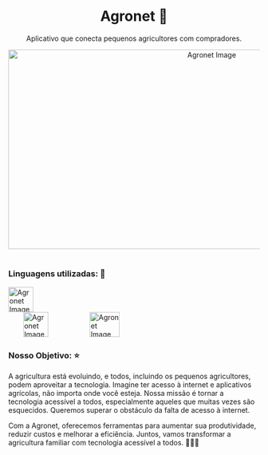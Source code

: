 <div align="center">
  <h1>Agronet 🌱</h1>
  <p>Aplicativo que conecta pequenos agricultores com compradores.</p>
  <img src="https://github.com/yngridbaeta/Agronet/assets/84752394/f70fb938-d6ab-4afc-9e5f-8ebea25d6c48.png" alt="Agronet Image" width="800" height="400" />
</div>

#
<h3>Linguagens utilizadas: 🚀</h3>
 <img src="https://github.com/yngridbaeta/Agronet/assets/84752394/db8d9802-eac4-454b-a908-ee4988e3fbda.png" alt="Agronet Image" width="50" height="50" style="margin-right: 500px;" />
 <a>ㅤㅤ</a>
 <img src="https://github.com/yngridbaeta/Agronet/assets/84752394/093d3e52-80b7-4287-9c1d-d8a6dbadc8ec.png" alt="Agronet Image" width="50" height="50" style="margin-right: 50px;" />
 <a>ㅤㅤ</a>
 <img src="https://github.com/yngridbaeta/Agronet/assets/84752394/7ffbe386-a46f-4a5b-bae3-89395e0229e1.png" alt="Agronet Image" width="60" height="50" style="margin-right: 50px;" />

<h3>Nosso Objetivo: ⭐</h3>

A agricultura está evoluindo, e todos, incluindo os pequenos agricultores, podem aproveitar a tecnologia. Imagine ter acesso à internet e aplicativos agrícolas, não importa onde você esteja. Nossa missão é tornar a tecnologia acessível a todos, especialmente aqueles que muitas vezes são esquecidos. Queremos superar o obstáculo da falta de acesso à internet.

Com a Agronet, oferecemos ferramentas para aumentar sua produtividade, reduzir custos e melhorar a eficiência. Juntos, vamos transformar a agricultura familiar com tecnologia acessível a todos. 🌾🚜📱
  
